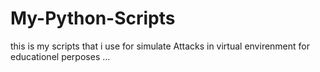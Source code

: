 # My-Python-Scripts
this is my scripts that i use for simulate Attacks in virtual envirenment for educationel perposes ... 
